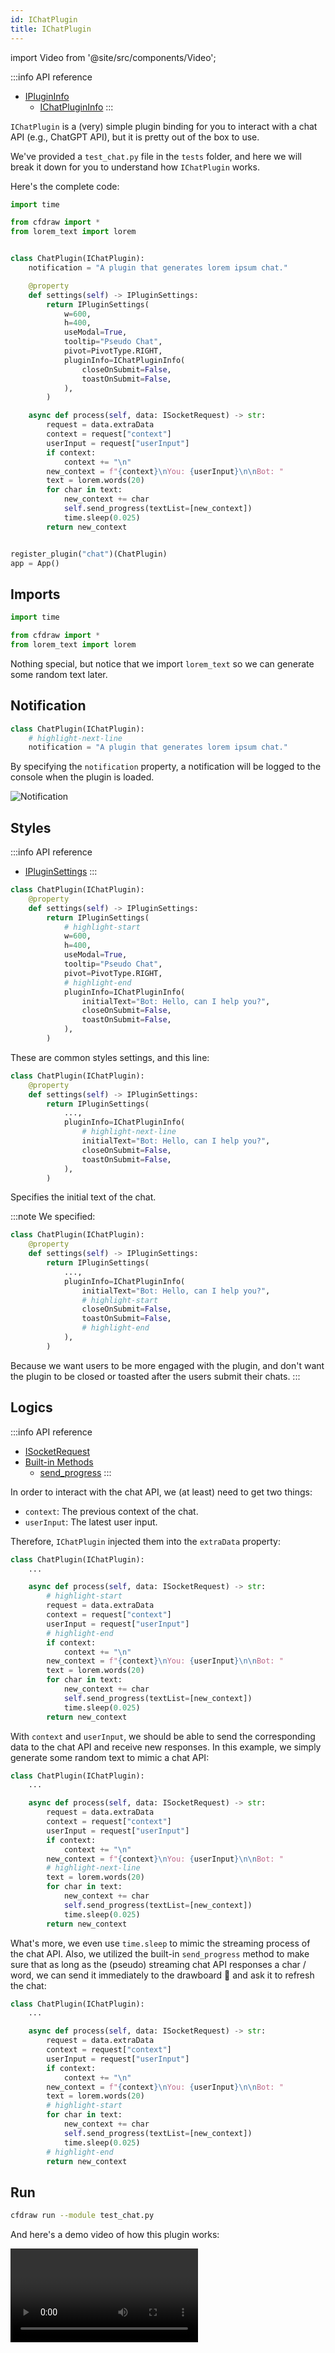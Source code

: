```yaml
---
id: IChatPlugin
title: IChatPlugin
---
```


import Video from '@site/src/components/Video';

:::info API reference
* [IPluginInfo](/docs/api-reference/IPluginInfo)
  * [IChatPluginInfo](/docs/api-reference/IPluginInfo#ichatplugininfo)
:::

`IChatPlugin` is a (very) simple plugin binding for you to interact with a chat API (e.g., ChatGPT API), but it is pretty out of the box to use.

We've provided a `test_chat.py` file in the `tests` folder, and here we will break it down for you to understand how `IChatPlugin` works.

Here's the complete code:

```python showLineNumbers title="tests/test_chat.py"
import time

from cfdraw import *
from lorem_text import lorem


class ChatPlugin(IChatPlugin):
    notification = "A plugin that generates lorem ipsum chat."

    @property
    def settings(self) -> IPluginSettings:
        return IPluginSettings(
            w=600,
            h=400,
            useModal=True,
            tooltip="Pseudo Chat",
            pivot=PivotType.RIGHT,
            pluginInfo=IChatPluginInfo(
                closeOnSubmit=False,
                toastOnSubmit=False,
            ),
        )

    async def process(self, data: ISocketRequest) -> str:
        request = data.extraData
        context = request["context"]
        userInput = request["userInput"]
        if context:
            context += "\n"
        new_context = f"{context}\nYou: {userInput}\n\nBot: "
        text = lorem.words(20)
        for char in text:
            new_context += char
            self.send_progress(textList=[new_context])
            time.sleep(0.025)
        return new_context


register_plugin("chat")(ChatPlugin)
app = App()
```

## Imports

```python title="tests/test_chat.py"
import time

from cfdraw import *
from lorem_text import lorem
```

Nothing special, but notice that we import `lorem_text` so we can generate some random text later.

## Notification

```python title="tests/test_chat.py"
class ChatPlugin(IChatPlugin):
    # highlight-next-line
    notification = "A plugin that generates lorem ipsum chat."
```

By specifying the `notification` property, a notification will be logged to the console when the plugin is loaded.

![Notification](./assets/screenshot_0.png)

## Styles

:::info API reference
* [IPluginSettings](/docs/api-reference/IPluginSettings)
:::

```python title="tests/test_chat.py"
class ChatPlugin(IChatPlugin):
    @property
    def settings(self) -> IPluginSettings:
        return IPluginSettings(
            # highlight-start
            w=600,
            h=400,
            useModal=True,
            tooltip="Pseudo Chat",
            pivot=PivotType.RIGHT,
            # highlight-end
            pluginInfo=IChatPluginInfo(
                initialText="Bot: Hello, can I help you?",
                closeOnSubmit=False,
                toastOnSubmit=False,
            ),
        )
```

These are common styles settings, and this line:

```python title="tests/test_chat.py"
class ChatPlugin(IChatPlugin):
    @property
    def settings(self) -> IPluginSettings:
        return IPluginSettings(
            ...,
            pluginInfo=IChatPluginInfo(
                # highlight-next-line
                initialText="Bot: Hello, can I help you?",
                closeOnSubmit=False,
                toastOnSubmit=False,
            ),
        )
```

Specifies the initial text of the chat.

:::note
We specified:

```python title="tests/test_chat.py"
class ChatPlugin(IChatPlugin):
    @property
    def settings(self) -> IPluginSettings:
        return IPluginSettings(
            ...,
            pluginInfo=IChatPluginInfo(
                initialText="Bot: Hello, can I help you?",
                # highlight-start
                closeOnSubmit=False,
                toastOnSubmit=False,
                # highlight-end
            ),
        )
```

Because we want users to be more engaged with the plugin, and don't want the plugin to be closed or toasted after the users submit their chats.
:::

## Logics

:::info API reference
* [ISocketRequest](/docs/api-reference/ISocketRequest)
* [Built-in Methods](/docs/api-reference/built-in-methods)
  * [send_progress](/docs/api-reference/built-in-methods#send_progress)
:::

In order to interact with the chat API, we (at least) need to get two things:

* `context`: The previous context of the chat.
* `userInput`: The latest user input.

Therefore, `IChatPlugin` injected them into the `extraData` property:

```python title="tests/test_chat.py"
class ChatPlugin(IChatPlugin):
    ...

    async def process(self, data: ISocketRequest) -> str:
        # highlight-start
        request = data.extraData
        context = request["context"]
        userInput = request["userInput"]
        # highlight-end
        if context:
            context += "\n"
        new_context = f"{context}\nYou: {userInput}\n\nBot: "
        text = lorem.words(20)
        for char in text:
            new_context += char
            self.send_progress(textList=[new_context])
            time.sleep(0.025)
        return new_context
```

With `context` and `userInput`, we should be able to send the corresponding data to the chat API and receive new responses. In this example, we simply generate some random text to mimic a chat API:

```python title="tests/test_chat.py"
class ChatPlugin(IChatPlugin):
    ...

    async def process(self, data: ISocketRequest) -> str:
        request = data.extraData
        context = request["context"]
        userInput = request["userInput"]
        if context:
            context += "\n"
        new_context = f"{context}\nYou: {userInput}\n\nBot: "
        # highlight-next-line
        text = lorem.words(20)
        for char in text:
            new_context += char
            self.send_progress(textList=[new_context])
            time.sleep(0.025)
        return new_context
```

What's more, we even use `time.sleep` to mimic the streaming process of the chat API. Also, we utilized the built-in `send_progress` method to make sure that as long as the (pseudo) streaming chat API responses a char / word, we can send it immediately to the drawboard 🎨 and ask it to refresh the chat:

```python title="tests/test_chat.py"
class ChatPlugin(IChatPlugin):
    ...

    async def process(self, data: ISocketRequest) -> str:
        request = data.extraData
        context = request["context"]
        userInput = request["userInput"]
        if context:
            context += "\n"
        new_context = f"{context}\nYou: {userInput}\n\nBot: "
        text = lorem.words(20)
        # highlight-start
        for char in text:
            new_context += char
            self.send_progress(textList=[new_context])
            time.sleep(0.025)
        # highlight-end
        return new_context
```

## Run

```bash title="tests"
cfdraw run --module test_chat.py
```

And here's a demo video of how this plugin works:

<Video url="https://github.com/carefree0910/carefree-drawboard/assets/15677328/4fb7f3e0-617c-4c5b-9a06-1c062b425e38" />
